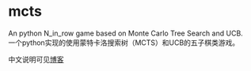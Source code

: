 # mcts
An python N_in_row game based on Monte Carlo Tree Search and UCB.  
一个python实现的使用蒙特卡洛搜索树（MCTS）和UCB的五子棋类游戏。

中文说明可见[博客](http://www.cnblogs.com/xmwd/p/python_game_based_on_MCTS_and_UCB.html)
